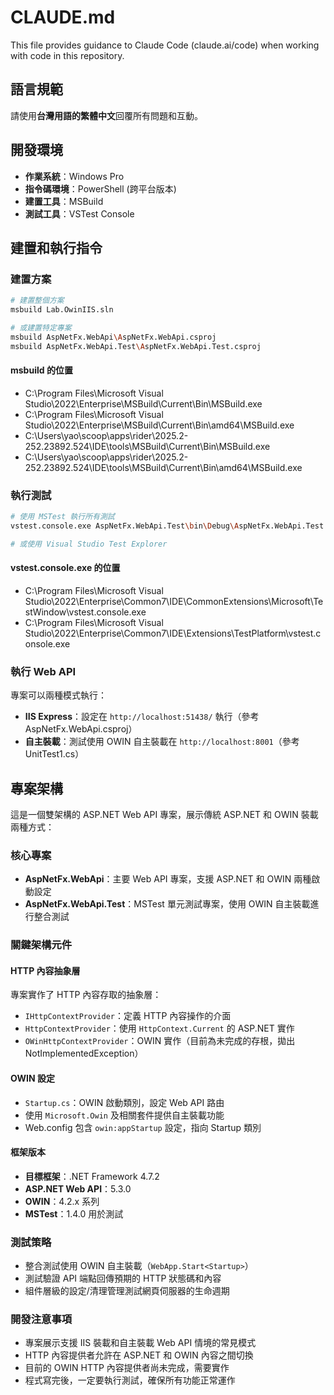 # CLAUDE.md

This file provides guidance to Claude Code (claude.ai/code) when working with code in this repository.

## 語言規範
請使用**台灣用語的繁體中文**回覆所有問題和互動。

## 開發環境
- **作業系統**：Windows Pro
- **指令碼環境**：PowerShell (跨平台版本)
- **建置工具**：MSBuild
- **測試工具**：VSTest Console

## 建置和執行指令

### 建置方案
```bash
# 建置整個方案
msbuild Lab.OwinIIS.sln

# 或建置特定專案
msbuild AspNetFx.WebApi\AspNetFx.WebApi.csproj
msbuild AspNetFx.WebApi.Test\AspNetFx.WebApi.Test.csproj
```

#### msbuild 的位置
- C:\Program Files\Microsoft Visual Studio\2022\Enterprise\MSBuild\Current\Bin\MSBuild.exe
- C:\Program Files\Microsoft Visual Studio\2022\Enterprise\MSBuild\Current\Bin\amd64\MSBuild.exe
- C:\Users\yao\scoop\apps\rider\2025.2-252.23892.524\IDE\tools\MSBuild\Current\Bin\MSBuild.exe
- C:\Users\yao\scoop\apps\rider\2025.2-252.23892.524\IDE\tools\MSBuild\Current\Bin\amd64\MSBuild.exe

### 執行測試
```bash
# 使用 MSTest 執行所有測試
vstest.console.exe AspNetFx.WebApi.Test\bin\Debug\AspNetFx.WebApi.Test.dll

# 或使用 Visual Studio Test Explorer
```
#### vstest.console.exe 的位置
- C:\Program Files\Microsoft Visual Studio\2022\Enterprise\Common7\IDE\CommonExtensions\Microsoft\TestWindow\vstest.console.exe
- C:\Program Files\Microsoft Visual Studio\2022\Enterprise\Common7\IDE\Extensions\TestPlatform\vstest.console.exe

### 執行 Web API
專案可以兩種模式執行：
- **IIS Express**：設定在 `http://localhost:51438/` 執行（參考 AspNetFx.WebApi.csproj）
- **自主裝載**：測試使用 OWIN 自主裝載在 `http://localhost:8001`（參考 UnitTest1.cs）

## 專案架構

這是一個雙架構的 ASP.NET Web API 專案，展示傳統 ASP.NET 和 OWIN 裝載兩種方式：

### 核心專案
- **AspNetFx.WebApi**：主要 Web API 專案，支援 ASP.NET 和 OWIN 兩種啟動設定
- **AspNetFx.WebApi.Test**：MSTest 單元測試專案，使用 OWIN 自主裝載進行整合測試

### 關鍵架構元件

#### HTTP 內容抽象層
專案實作了 HTTP 內容存取的抽象層：
- `IHttpContextProvider`：定義 HTTP 內容操作的介面
- `HttpContextProvider`：使用 `HttpContext.Current` 的 ASP.NET 實作
- `OWinHttpContextProvider`：OWIN 實作（目前為未完成的存根，拋出 NotImplementedException）

#### OWIN 設定
- `Startup.cs`：OWIN 啟動類別，設定 Web API 路由
- 使用 `Microsoft.Owin` 及相關套件提供自主裝載功能
- Web.config 包含 `owin:appStartup` 設定，指向 Startup 類別

#### 框架版本
- **目標框架**：.NET Framework 4.7.2
- **ASP.NET Web API**：5.3.0
- **OWIN**：4.2.x 系列
- **MSTest**：1.4.0 用於測試

### 測試策略
- 整合測試使用 OWIN 自主裝載（`WebApp.Start<Startup>`）
- 測試驗證 API 端點回傳預期的 HTTP 狀態碼和內容
- 組件層級的設定/清理管理測試網頁伺服器的生命週期

### 開發注意事項
- 專案展示支援 IIS 裝載和自主裝載 Web API 情境的常見模式
- HTTP 內容提供者允許在 ASP.NET 和 OWIN 內容之間切換
- 目前的 OWIN HTTP 內容提供者尚未完成，需要實作
- 程式寫完後，一定要執行測試，確保所有功能正常運作